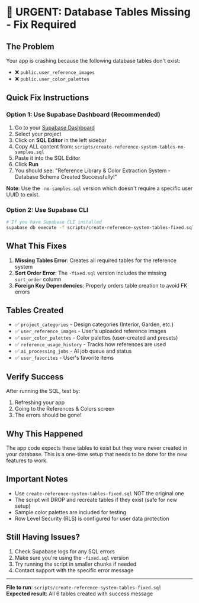 # 🚨 URGENT: Database Tables Missing - Fix Required

## The Problem
Your app is crashing because the following database tables don't exist:
- ❌ `public.user_reference_images` 
- ❌ `public.user_color_palettes`

## Quick Fix Instructions

### Option 1: Use Supabase Dashboard (Recommended)
1. Go to your [Supabase Dashboard](https://supabase.com/dashboard)
2. Select your project
3. Click on **SQL Editor** in the left sidebar
4. Copy ALL content from: `scripts/create-reference-system-tables-no-samples.sql`
5. Paste it into the SQL Editor
6. Click **Run**
7. You should see: "Reference Library & Color Extraction System - Database Schema Created Successfully!"

**Note**: Use the `-no-samples.sql` version which doesn't require a specific user UUID to exist.

### Option 2: Use Supabase CLI
```bash
# If you have Supabase CLI installed
supabase db execute -f scripts/create-reference-system-tables-fixed.sql
```

## What This Fixes

1. **Missing Tables Error**: Creates all required tables for the reference system
2. **Sort Order Error**: The `-fixed.sql` version includes the missing `sort_order` column
3. **Foreign Key Dependencies**: Properly orders table creation to avoid FK errors

## Tables Created

- ✅ `project_categories` - Design categories (Interior, Garden, etc.)
- ✅ `user_reference_images` - User's uploaded reference images
- ✅ `user_color_palettes` - Color palettes (user-created and presets)
- ✅ `reference_usage_history` - Tracks how references are used
- ✅ `ai_processing_jobs` - AI job queue and status
- ✅ `user_favorites` - User's favorite items

## Verify Success

After running the SQL, test by:
1. Refreshing your app
2. Going to the References & Colors screen
3. The errors should be gone!

## Why This Happened

The app code expects these tables to exist but they were never created in your database. This is a one-time setup that needs to be done for the new features to work.

## Important Notes

- Use `create-reference-system-tables-fixed.sql` NOT the original one
- The script will DROP and recreate tables if they exist (safe for new setup)
- Sample color palettes are included for testing
- Row Level Security (RLS) is configured for user data protection

## Still Having Issues?

1. Check Supabase logs for any SQL errors
2. Make sure you're using the `-fixed.sql` version
3. Try running the script in smaller chunks if needed
4. Contact support with the specific error message

---

**File to run**: `scripts/create-reference-system-tables-fixed.sql`  
**Expected result**: All 6 tables created with success message